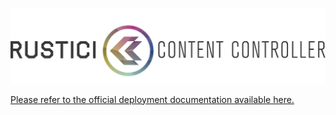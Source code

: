 ![RusticiContentControllerLogo](img/Rustici_ContentController.png)

[Please refer to the official deployment documentation available here.](https://rusticisoftware.github.io/cc-deployment-public/)

